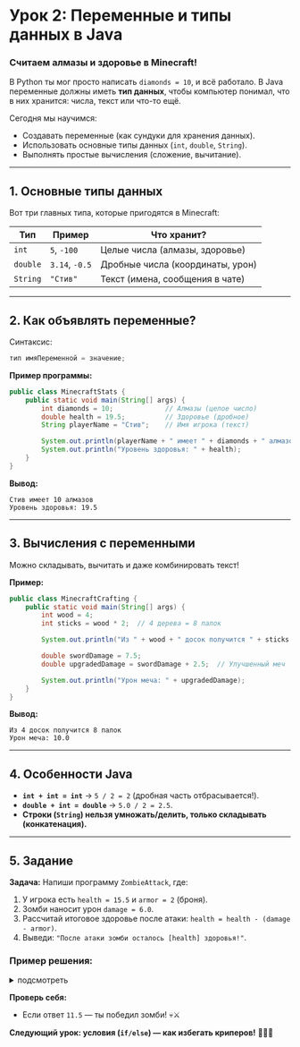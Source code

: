# **Урок 2: Переменные и типы данных в Java**  
### **Считаем алмазы и здоровье в Minecraft!**  

В Python ты мог просто написать `diamonds = 10`, и всё работало. В Java переменные должны иметь **тип данных**, чтобы компьютер понимал, что в них хранится: числа, текст или что-то ещё.  

Сегодня мы научимся:  
- Создавать переменные (как сундуки для хранения данных).  
- Использовать основные типы данных (`int`, `double`, `String`).  
- Выполнять простые вычисления (сложение, вычитание).  

---

## **1. Основные типы данных**  
Вот три главных типа, которые пригодятся в Minecraft:  

| **Тип**  | **Пример**       | **Что хранит?**                     |  
|----------|------------------|-------------------------------------|  
| `int`    | `5`, `-100`      | Целые числа (алмазы, здоровье)      |  
| `double` | `3.14`, `-0.5`   | Дробные числа (координаты, урон)    |  
| `String` | `"Стив"`         | Текст (имена, сообщения в чате)     |  

---

## **2. Как объявлять переменные?**  
Синтаксис:  
```java
тип имяПеременной = значение;
```  

**Пример программы:**  
```java
public class MinecraftStats {
    public static void main(String[] args) {
        int diamonds = 10;             // Алмазы (целое число)
        double health = 19.5;          // Здоровье (дробное)
        String playerName = "Стив";    // Имя игрока (текст)

        System.out.println(playerName + " имеет " + diamonds + " алмазов");  
        System.out.println("Уровень здоровья: " + health);  
    }
}
```  

**Вывод:**  
```
Стив имеет 10 алмазов  
Уровень здоровья: 19.5  
```  

---

## **3. Вычисления с переменными**  
Можно складывать, вычитать и даже комбинировать текст!  

**Пример:**  
```java
public class MinecraftCrafting {
    public static void main(String[] args) {
        int wood = 4;  
        int sticks = wood * 2;  // 4 дерева = 8 палок  

        System.out.println("Из " + wood + " досок получится " + sticks + " палок");  

        double swordDamage = 7.5;  
        double upgradedDamage = swordDamage + 2.5;  // Улучшенный меч  

        System.out.println("Урон меча: " + upgradedDamage);  
    }
}
```  

**Вывод:**  
```
Из 4 досок получится 8 палок  
Урон меча: 10.0  
```  

---

## **4. Особенности Java**  
- **`int + int = int`** → `5 / 2 = 2` (дробная часть отбрасывается!).  
- **`double + int = double`** → `5.0 / 2 = 2.5`.  
- **Строки (`String`) нельзя умножать/делить, только складывать (конкатенация).**  

---

## **5. Задание**  
**Задача:** Напиши программу `ZombieAttack`, где:  
1) У игрока есть `health = 15.5` и `armor = 2` (броня).  
2) Зомби наносит урон `damage = 6.0`.  
3) Рассчитай итоговое здоровье после атаки: `health = health - (damage - armor)`.  
4) Выведи: `"После атаки зомби осталось [health] здоровья!"`.  

### **Пример решения:**  
<details>
<summary>подсмотреть</summary>

```java
public class ZombieAttack {
    public static void main(String[] args) {
        double health = 15.5;  
        int armor = 2;  
        double damage = 6.0;  

        health = health - (damage - armor);  // 15.5 - (6.0 - 2) = 11.5  

        System.out.println("После атаки зомби осталось " + health + " здоровья!");  
    }
}
```  
</details>

**Проверь себя:**  
- Если ответ `11.5` — ты победил зомби! 💀⚔️  

**Следующий урок: условия (`if/else`) — как избегать криперов!** 🏃‍♂️💥